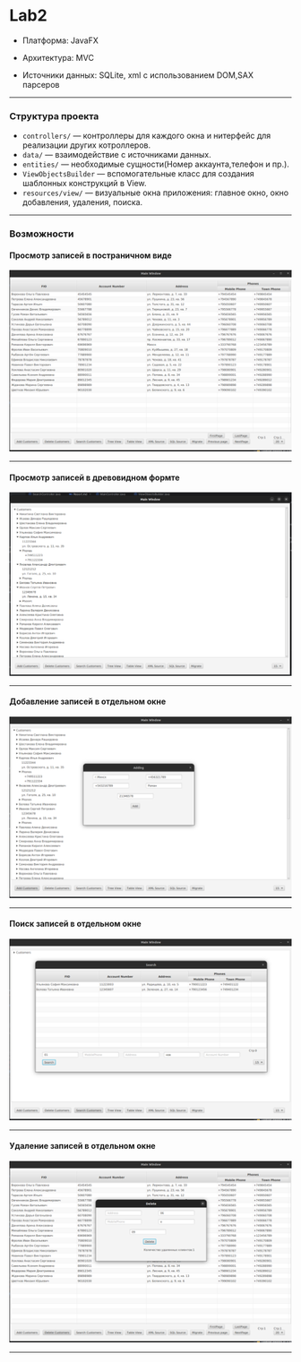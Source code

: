 

# Lab2

- Платформа: JavaFX

- Архитектура: MVC

- Источники данных: SQLite, xml с использованием DOM,SAX парсеров 


---

### Структура проекта

- `controllers/` — контроллеры для каждого окна и нитерфейс для реализации других котроллеров.
- `data/` — взаимодействие с источниками данных.
- `entities/` — необходимые сущности(Номер аккаунта,телефон и пр.).
- `ViewObjectsBuilder` — вспомогательные класс для создания шаблонных конструкций в View.
- `resources/view/` — визуальные окна приложения: главное окно, окно добавления, удаления, поиска.

---

### Возможности

#### Просмотр записей в постраничном виде
![ListView](src/main/resources/images/pages.png)

---

#### Просмотр записей в древовидном формте
![ListView](src/main/resources/images/main.png)

---

#### Добавление записей в отдельном окне
![ListView](src/main/resources/images/add.png)

---

#### Поиск записей в отдельном окне 
![ListView](src/main/resources/images/search.png)

---

#### Удаление записей в отдельном окне
![ListView](src/main/resources/images/del.png)

---

